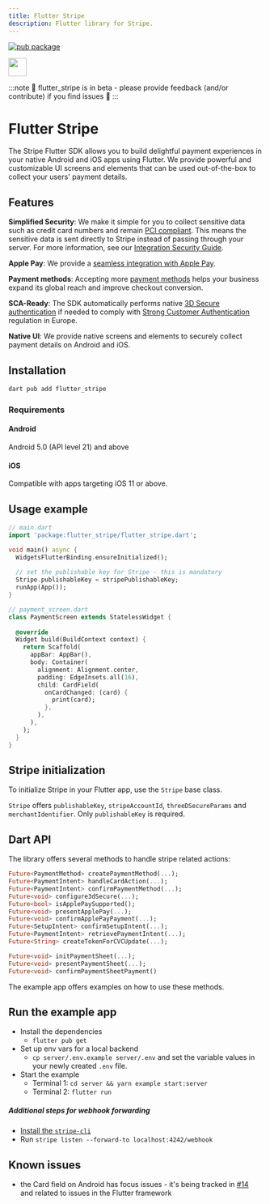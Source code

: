 ```yaml
---
title: Flutter Stripe
description: Flutter library for Stripe.
---
```


[![pub package](https://img.shields.io/pub/v/flutter_stripe.svg)](https://pub.dev/packages/flutter_stripe)

<img src="https://user-images.githubusercontent.com/19904063/116995247-20519e80-acda-11eb-8e1b-7d0efbd193ad.png" height="36" />

:::note
🚨 flutter_stripe is in beta - please provide feedback (and/or contribute) if you find issues 💙️
:::

# Flutter Stripe

The Stripe Flutter SDK allows you to build delightful payment experiences in your native Android and iOS apps using Flutter. We provide powerful and customizable UI screens and elements that can be used out-of-the-box to collect your users' payment details.

## Features

**Simplified Security**: We make it simple for you to collect sensitive data such as credit card numbers and remain [PCI compliant](https://stripe.com/docs/security#pci-dss-guidelines). This means the sensitive data is sent directly to Stripe instead of passing through your server. For more information, see our [Integration Security Guide](https://stripe.com/docs/security).

**Apple Pay**: We provide a [seamless integration with Apple Pay](https://stripe.com/docs/apple-pay).

**Payment methods**: Accepting more [payment methods](https://stripe.com/docs/payments/payment-methods/overview) helps your business expand its global reach and improve checkout conversion.

**SCA-Ready**: The SDK automatically performs native [3D Secure authentication](https://stripe.com/docs/payments/3d-secure) if needed to comply with [Strong Customer Authentication](https://stripe.com/docs/strong-customer-authentication) regulation in Europe.

**Native UI**: We provide native screens and elements to securely collect payment details on Android and iOS.

## Installation

```sh
dart pub add flutter_stripe
```

### Requirements

#### Android

Android 5.0 (API level 21) and above

#### iOS

Compatible with apps targeting iOS 11 or above.

## Usage example

```dart
// main.dart
import 'package:flutter_stripe/flutter_stripe.dart';

void main() async {
  WidgetsFlutterBinding.ensureInitialized();
  
  // set the publishable key for Stripe - this is mandatory
  Stripe.publishableKey = stripePublishableKey;
  runApp(App());
}

// payment_screen.dart
class PaymentScreen extends StatelessWidget {
  
  @override
  Widget build(BuildContext context) {
    return Scaffold(
      appBar: AppBar(),
      body: Container(
        alignment: Alignment.center,
        padding: EdgeInsets.all(16),
        child: CardField(
          onCardChanged: (card) {
            print(card);
          },
        ),
      ),
    );
  }
}
```

## Stripe initialization

To initialize Stripe in your Flutter app, use the `Stripe` base class.

`Stripe` offers `publishableKey`, `stripeAccountId`, `threeDSecureParams` and `merchantIdentifier`. Only `publishableKey` is required.

## Dart API
The library offers several methods to handle stripe related actions:
```dart
Future<PaymentMethod> createPaymentMethod(...);
Future<PaymentIntent> handleCardAction(...);
Future<PaymentIntent> confirmPaymentMethod(...);
Future<void> configure3dSecure(...);
Future<bool> isApplePaySupported();
Future<void> presentApplePay(...);
Future<void> confirmApplePayPayment(...);
Future<SetupIntent> confirmSetupIntent(...);
Future<PaymentIntent> retrievePaymentIntent(...);
Future<String> createTokenForCVCUpdate(...);

Future<void> initPaymentSheet(...);
Future<void> presentPaymentSheet(...);
Future<void> confirmPaymentSheetPayment()
```
The example app offers examples on how to use these methods.

## Run the example app

- Install the dependencies
    - `flutter pub get`
- Set up env vars for a local backend
    - `cp server/.env.example server/.env` and set the variable values in your newly created `.env` file.
- Start the example
    - Terminal 1: `cd server && yarn example start:server`
    - Terminal 2: `flutter run`

##### Additional steps for webhook forwarding

- [Install the `stripe-cli`](https://stripe.com/docs/stripe-cli)
- Run `stripe listen --forward-to localhost:4242/webhook`

## Known issues

- the Card field on Android has focus issues - it's being tracked in [#14](https://github.com/flutter-stripe/flutter_stripe/issues/14) and related to issues in the Flutter framework